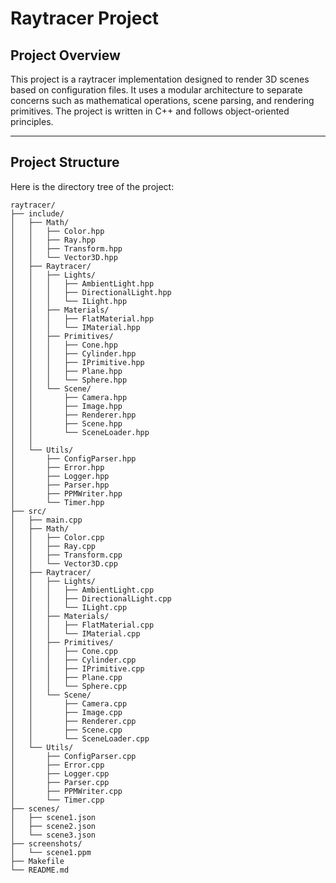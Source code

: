 # Raytracer Project

## Project Overview

This project is a raytracer implementation designed to render 3D scenes based on configuration files. It uses a modular architecture to separate concerns such as mathematical operations, scene parsing, and rendering primitives. The project is written in C++ and follows object-oriented principles.

---

## Project Structure

Here is the directory tree of the project:

```plaintext
raytracer/
├── include/
│   ├── Math/
│   │   ├── Color.hpp
│   │   ├── Ray.hpp
│   │   ├── Transform.hpp
│   │   └── Vector3D.hpp
│   ├── Raytracer/
│   │   ├── Lights/
│   │   │   ├── AmbientLight.hpp
│   │   │   ├── DirectionalLight.hpp
│   │   │   └── ILight.hpp
│   │   ├── Materials/
│   │   │   ├── FlatMaterial.hpp
│   │   │   └── IMaterial.hpp
│   │   ├── Primitives/
│   │   │   ├── Cone.hpp
│   │   │   ├── Cylinder.hpp
│   │   │   ├── IPrimitive.hpp
│   │   │   ├── Plane.hpp
│   │   │   └── Sphere.hpp
│   │   └── Scene/
│   │       ├── Camera.hpp
│   │       ├── Image.hpp
│   │       ├── Renderer.hpp
│   │       ├── Scene.hpp
│   │       └── SceneLoader.hpp
│   │   
│   └── Utils/
│       ├── ConfigParser.hpp
│       ├── Error.hpp
│       ├── Logger.hpp
│       ├── Parser.hpp
│       ├── PPMWriter.hpp
│       └── Timer.hpp
├── src/
│   ├── main.cpp
│   ├── Math/
│   │   ├── Color.cpp
│   │   ├── Ray.cpp
│   │   ├── Transform.cpp
│   │   └── Vector3D.cpp
│   ├── Raytracer/
│   │   ├── Lights/
│   │   │   ├── AmbientLight.cpp
│   │   │   ├── DirectionalLight.cpp
│   │   │   └── ILight.cpp
│   │   ├── Materials/
│   │   │   ├── FlatMaterial.cpp
│   │   │   └── IMaterial.cpp
│   │   ├── Primitives/
│   │   │   ├── Cone.cpp
│   │   │   ├── Cylinder.cpp
│   │   │   ├── IPrimitive.cpp
│   │   │   ├── Plane.cpp
│   │   │   └── Sphere.cpp
│   │   └── Scene/
│   │       ├── Camera.cpp
│   │       ├── Image.cpp
│   │       ├── Renderer.cpp
│   │       ├── Scene.cpp
│   │       └── SceneLoader.cpp
│   └── Utils/
│       ├── ConfigParser.cpp
│       ├── Error.cpp
│       ├── Logger.cpp
│       ├── Parser.cpp
│       ├── PPMWriter.cpp
│       └── Timer.cpp
├── scenes/
│   ├── scene1.json
│   ├── scene2.json
│   └── scene3.json
├── screenshots/
│   └── scene1.ppm
├── Makefile
└── README.md
```
